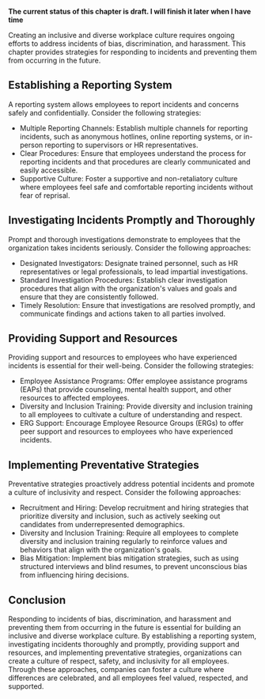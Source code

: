 **The current status of this chapter is draft. I will finish it later when I have time**

Creating an inclusive and diverse workplace culture requires ongoing efforts to address incidents of bias, discrimination, and harassment. This chapter provides strategies for responding to incidents and preventing them from occurring in the future.

**Establishing a Reporting System**
-----------------------------------

A reporting system allows employees to report incidents and concerns safely and confidentially. Consider the following strategies:

* Multiple Reporting Channels: Establish multiple channels for reporting incidents, such as anonymous hotlines, online reporting systems, or in-person reporting to supervisors or HR representatives.
* Clear Procedures: Ensure that employees understand the process for reporting incidents and that procedures are clearly communicated and easily accessible.
* Supportive Culture: Foster a supportive and non-retaliatory culture where employees feel safe and comfortable reporting incidents without fear of reprisal.

**Investigating Incidents Promptly and Thoroughly**
---------------------------------------------------

Prompt and thorough investigations demonstrate to employees that the organization takes incidents seriously. Consider the following approaches:

* Designated Investigators: Designate trained personnel, such as HR representatives or legal professionals, to lead impartial investigations.
* Standard Investigation Procedures: Establish clear investigation procedures that align with the organization's values and goals and ensure that they are consistently followed.
* Timely Resolution: Ensure that investigations are resolved promptly, and communicate findings and actions taken to all parties involved.

**Providing Support and Resources**
-----------------------------------

Providing support and resources to employees who have experienced incidents is essential for their well-being. Consider the following strategies:

* Employee Assistance Programs: Offer employee assistance programs (EAPs) that provide counseling, mental health support, and other resources to affected employees.
* Diversity and Inclusion Training: Provide diversity and inclusion training to all employees to cultivate a culture of understanding and respect.
* ERG Support: Encourage Employee Resource Groups (ERGs) to offer peer support and resources to employees who have experienced incidents.

**Implementing Preventative Strategies**
----------------------------------------

Preventative strategies proactively address potential incidents and promote a culture of inclusivity and respect. Consider the following approaches:

* Recruitment and Hiring: Develop recruitment and hiring strategies that prioritize diversity and inclusion, such as actively seeking out candidates from underrepresented demographics.
* Diversity and Inclusion Training: Require all employees to complete diversity and inclusion training regularly to reinforce values and behaviors that align with the organization's goals.
* Bias Mitigation: Implement bias mitigation strategies, such as using structured interviews and blind resumes, to prevent unconscious bias from influencing hiring decisions.

**Conclusion**
--------------

Responding to incidents of bias, discrimination, and harassment and preventing them from occurring in the future is essential for building an inclusive and diverse workplace culture. By establishing a reporting system, investigating incidents thoroughly and promptly, providing support and resources, and implementing preventative strategies, organizations can create a culture of respect, safety, and inclusivity for all employees. Through these approaches, companies can foster a culture where differences are celebrated, and all employees feel valued, respected, and supported.
